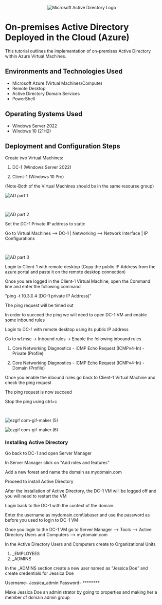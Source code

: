 <p align="center">
<img src="https://i.imgur.com/pU5A58S.png" alt="Microsoft Active Directory Logo"/>
</p>

<h1>On-premises Active Directory Deployed in the Cloud (Azure)</h1>
This tutorial outlines the implementation of on-premises Active Directory within Azure Virtual Machines.<br />


<h2>Environments and Technologies Used</h2>

- Microsoft Azure (Virtual Machines/Compute)
- Remote Desktop
- Active Directory Domain Services
- PowerShell

<h2>Operating Systems Used </h2>

- Windows Server 2022
- Windows 10 (21H2)


<h2>Deployment and Configuration Steps</h2>



Create two Virtual Machines:

1. DC-1 (Windows Server 2022)

2. Client-1 (Windows 10 Pro)

(Note-Both of the Virtual Machines should be in the same resourse group)



<p>

![AD part 1](https://i.imgur.com/BHn4nAd.gif)

</p>
<p>

</p>
<br />



<p>

![AD part 2](https://i.imgur.com/Uefi9Nf.gif)

</p>
<p>



Set the DC-1 Private IP address to static

Go to Virtual Machines --> DC-1 | Networking --> Network Interface | IP Configurations





</p>
<br />

<p>

![AD part 3](https://i.imgur.com/DK5eW9d.gif)

</p>
<p>

  
  
  

Login to Client-1 with remote desktop (Copy the public IP Address from the azure portal and paste it on the remote desktop connection)

Once you are logged in the Client-1 Virtual Machine, open the Command line and enter the following command

"ping -t 10.3.0.4 (DC-1 private IP Address)"

The ping request will be timed out 

In order to succeed the ping we will need to open DC-1 VM and enable some inbound rules

Login to DC-1 with remote desktop using its public IP address
  

  
Go to wf.msc -> Inbound rules -> Enable the following inbound rules

1. Core Networking Diagnostics - ICMP Echo Request (ICMPv4-In) - Private (Profile)

2. Core Networking Diagnostics - ICMP Echo Request (ICMPv4-In) - Domain (Profile)

Once you enable the inbound rules go back to Client-1 Virtual Machine and check the ping request

The ping request is now succeed
  
Stop the ping using ctrl+c


</p>
<br />

<p>

![ezgif com-gif-maker (5)](https://user-images.githubusercontent.com/121186222/215218260-9825b9a7-f1aa-488c-9560-b74c794b4d0c.gif)

  
![ezgif com-gif-maker (6)](https://user-images.githubusercontent.com/121186222/215218444-ce25fe29-2d7f-4888-8a87-4088fd0f01d8.gif)

  

<h3>Installing Active Directory</h3>

Go back to DC-1 and open Server Manager

In Server Manager click on "Add roles and features"

Add a new forest and name the domain as mydomain.com

Proceed to install Active Directory

After the installation of Active Directory, the DC-1 VM will be logged off and you will need to restart the VM

Login back to the DC-1 with the context of the domain 

Enter the username as mydomain.com\labuser and use the password as before you used to login to DC-1 VM

Once you login to the DC-1 VM go to Server Manager --> Tools --> Active Directory Users and Computers --> mydomain.com 

In the Active Directory Users and Computers create to Organizational Units

1. _EMPLOYEES
2. _ADMINS

In the _ADMINS section create a new user named as "Jessica Doe" and create credentials for Jessica Doe

Username- Jessica_admin
Password- ********

Make Jessica Doe an administrator by going to properties and making her a member of domain admin group








  
  
  
